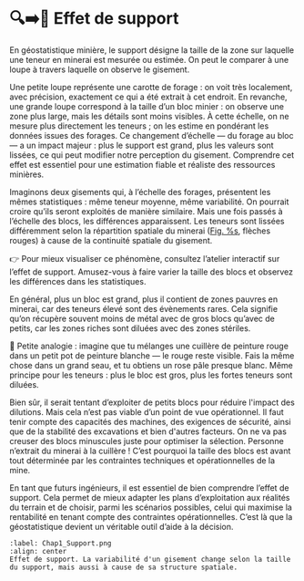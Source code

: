 # 🔍➡️🧊 Effet de support

En géostatistique minière, le support désigne la taille de la zone sur laquelle une teneur en minerai est mesurée ou estimée. On peut le comparer à une loupe à travers laquelle on observe le gisement. 

Une petite loupe représente une carotte de forage : on voit très localement, avec précision, exactement ce qui a été extrait à cet endroit. En revanche, une grande loupe correspond à la taille d’un bloc minier : on observe une zone plus large, mais les détails sont moins visibles. À cette échelle, on ne mesure plus directement les teneurs ; on les estime en pondérant les données issues des forages. Ce changement d’échelle — du forage au bloc — a un impact majeur : plus le support est grand, plus les valeurs sont lissées, ce qui peut modifier notre perception du gisement. Comprendre cet effet est essentiel pour une estimation fiable et réaliste des ressources minières.

Imaginons deux gisements qui, à l’échelle des forages, présentent les mêmes statistiques : même teneur moyenne, même variabilité. On pourrait croire qu’ils seront exploités de manière similaire. Mais une fois passés à l’échelle des blocs, les différences apparaissent. Les teneurs sont lissées différemment selon la répartition spatiale du minerai ([Fig. %s](#Chap1_Support.png), flèches rouges) à cause de la continuité spatiale du gisement.

👉 Pour mieux visualiser ce phénomène, consultez l’atelier interactif sur l’effet de support. Amusez-vous à faire varier la taille des blocs et observez les différences dans les statistiques.

En général, plus un bloc est grand, plus il contient de zones pauvres en minerai, car des teneurs élevé sont des évènements rares. Cela signifie qu’on récupère souvent moins de métal avec de gros blocs qu’avec de petits, car les zones riches sont diluées avec des zones stériles.

🎨 Petite analogie : imagine que tu mélanges une cuillère de peinture rouge dans un petit pot de peinture blanche — le rouge reste visible. Fais la même chose dans un grand seau, et tu obtiens un rose pâle presque blanc. Même principe pour les teneurs : plus le bloc est gros, plus les fortes teneurs sont diluées.

Bien sûr, il serait tentant d’exploiter de petits blocs pour réduire l'impact des dilutions. Mais cela n’est pas viable d’un point de vue opérationnel. Il faut tenir compte des capacités des machines, des exigences de sécurité, ainsi que de la stabilité des excavations et bien d'autres facteurs. On ne va pas creuser des blocs minuscules juste pour optimiser la sélection. Personne n’extrait du minerai à la cuillère ! C’est pourquoi la taille des blocs est avant tout déterminée par les contraintes techniques et opérationnelles de la mine.

En tant que futurs ingénieurs, il est essentiel de bien comprendre l’effet de support. Cela permet de mieux adapter les plans d’exploitation aux réalités du terrain et de choisir, parmi les scénarios possibles, celui qui maximise la rentabilité en tenant compte des contraintes opérationnelles. C’est là que la géostatistique devient un véritable outil d’aide à la décision.

```{figure} images/Chap1_Support.png
:label: Chap1_Support.png
:align: center 
Effet de support. La variabilité d'un gisement change selon la taille du support, mais aussi à cause de sa structure spatiale.
``` 

